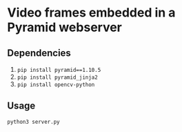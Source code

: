 # Video frames embedded in a Pyramid webserver

## Dependencies
1) ```pip install pyramid==1.10.5```
2) ```pip install pyramid_jinja2```
3) ```pip install opencv-python```

## Usage
``` python3 server.py ```